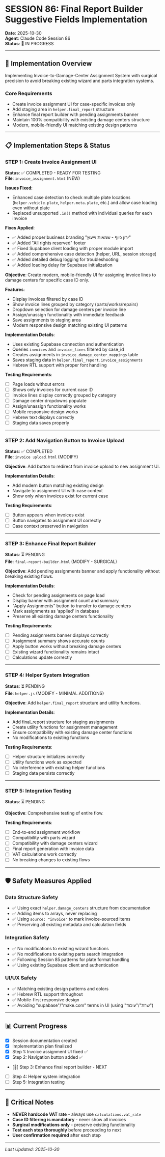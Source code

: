 # SESSION 86: Final Report Builder Suggestive Fields Implementation

**Date**: 2025-10-30  
**Agent**: Claude Code Session 86  
**Status**: 🔄 IN PROGRESS  

---

## 🎯 **Implementation Overview**

Implementing Invoice-to-Damage-Center Assignment System with surgical precision to avoid breaking existing wizard and parts integration systems.

### **Core Requirements**
- Create invoice assignment UI for case-specific invoices only
- Add staging area in `helper.final_report` structure
- Enhance final report builder with pending assignments banner
- Maintain 100% compatibility with existing damage centers structure
- Modern, mobile-friendly UI matching existing design patterns

---

## 📋 **Implementation Steps & Status**

### **STEP 1: Create Invoice Assignment UI** 
**Status**: ✅ COMPLETED - READY FOR TESTING  
**File**: `invoice_assignment.html` (NEW)

**Issues Fixed**: 
- Enhanced case detection to check multiple plate locations (`helper.vehicle.plate`, `helper.meta.plate`, etc.) and allow case loading even without plate
- Replaced unsupported `.in()` method with individual queries for each invoice

**Fixes Applied**:
- ✅ Added proper business branding "ירון כיוף - שמאות וייעוץ"
- ✅ Added "All rights reserved" footer
- ✅ Fixed Supabase client loading with proper module import
- ✅ Added comprehensive case detection (helper, URL, session storage)
- ✅ Added detailed debug logging for troubleshooting
- ✅ Added loading delay for Supabase initialization

**Objective**: Create modern, mobile-friendly UI for assigning invoice lines to damage centers for specific case ID only.

**Features**:
- Display invoices filtered by case ID
- Show invoice lines grouped by category (parts/works/repairs)  
- Dropdown selection for damage centers per invoice line
- Assign/unassign functionality with immediate feedback
- Save assignments to staging area
- Modern responsive design matching existing UI patterns

**Implementation Details**:
- Uses existing Supabase connection and authentication
- Queries `invoices` and `invoice_lines` filtered by case_id
- Creates assignments in `invoice_damage_center_mappings` table
- Saves staging data in `helper.final_report.invoice_assignments`
- Hebrew RTL support with proper font handling

**Testing Requirements**:
- [ ] Page loads without errors
- [ ] Shows only invoices for current case ID
- [ ] Invoice lines display correctly grouped by category
- [ ] Damage center dropdowns populate
- [ ] Assign/unassign functionality works
- [ ] Mobile responsive design works
- [ ] Hebrew text displays correctly
- [ ] Staging data saves properly

---

### **STEP 2: Add Navigation Button to Invoice Upload**
**Status**: ✅ COMPLETED  
**File**: `invoice upload.html` (MODIFY)

**Objective**: Add button to redirect from invoice upload to new assignment UI.

**Implementation Details**:
- Add modern button matching existing design
- Navigate to assignment UI with case context
- Show only when invoices exist for current case

**Testing Requirements**:
- [ ] Button appears when invoices exist
- [ ] Button navigates to assignment UI correctly
- [ ] Case context preserved in navigation

---

### **STEP 3: Enhance Final Report Builder** 
**Status**: ⏳ PENDING  
**File**: `final-report-builder.html` (MODIFY - SURGICAL)

**Objective**: Add pending assignments banner and apply functionality without breaking existing flows.

**Implementation Details**:
- Check for pending assignments on page load
- Display banner with assignment count and summary
- "Apply Assignments" button to transfer to damage centers
- Mark assignments as 'applied' in database
- Preserve all existing damage centers functionality

**Testing Requirements**:
- [ ] Pending assignments banner displays correctly
- [ ] Assignment summary shows accurate counts
- [ ] Apply button works without breaking damage centers
- [ ] Existing wizard functionality remains intact
- [ ] Calculations update correctly

---

### **STEP 4: Helper System Integration**
**Status**: ⏳ PENDING  
**File**: `helper.js` (MODIFY - MINIMAL ADDITIONS)

**Objective**: Add `helper.final_report` structure and utility functions.

**Implementation Details**:
- Add final_report structure for staging assignments
- Create utility functions for assignment management
- Ensure compatibility with existing damage center functions
- No modifications to existing functions

**Testing Requirements**:
- [ ] Helper structure initializes correctly
- [ ] Utility functions work as expected
- [ ] No interference with existing helper functions
- [ ] Staging data persists correctly

---

### **STEP 5: Integration Testing**
**Status**: ⏳ PENDING  

**Objective**: Comprehensive testing of entire flow.

**Testing Requirements**:
- [ ] End-to-end assignment workflow
- [ ] Compatibility with parts wizard
- [ ] Compatibility with damage centers wizard
- [ ] Final report generation with invoice data
- [ ] VAT calculations work correctly
- [ ] No breaking changes to existing flows

---

## 🛡️ **Safety Measures Applied**

### **Data Structure Safety**
- ✅ Using exact `helper.damage_centers` structure from documentation
- ✅ Adding items to arrays, never replacing
- ✅ Using `source: "invoice"` to mark invoice-sourced items
- ✅ Preserving all existing metadata and calculation fields

### **Integration Safety**  
- ✅ No modifications to existing wizard functions
- ✅ No modifications to existing parts search integration
- ✅ Following Session 85 patterns for plate format handling
- ✅ Using existing Supabase client and authentication

### **UI/UX Safety**
- ✅ Matching existing design patterns and colors
- ✅ Hebrew RTL support throughout
- ✅ Mobile-first responsive design
- ✅ Avoiding "supabase"/"make.com" terms in UI (using "שרת"/"עיבוד")

---

## 📊 **Current Progress**

- [x] Session documentation created
- [x] Implementation plan finalized  
- [x] Step 1: Invoice assignment UI fixed ✅
- [x] Step 2: Navigation button added ✅
- [🔄] Step 3: Enhance final report builder - NEXT
- [ ] Step 4: Helper system integration
- [ ] Step 5: Integration testing

---

## 🚨 **Critical Notes**

- **NEVER hardcode VAT rate** - always use `calculations.vat_rate`
- **Case ID filtering is mandatory** - never show all invoices
- **Surgical modifications only** - preserve existing functionality
- **Test each step thoroughly** before proceeding to next
- **User confirmation required** after each step

---

*Last Updated: 2025-10-30*